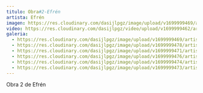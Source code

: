 ```yaml
---
titulo: Obra#2-Efrén
artista: Efrén
imagen: https://res.cloudinary.com/dasijlpgz/image/upload/v1699999469/artistas/Efr%C3%A9n/Obra2-Efr%C3%A9n/P1070851.jpg
video: https://res.cloudinary.com/dasijlpgz/video/upload/v1699999462/artistas/Efr%C3%A9n/Obra2-Efr%C3%A9n/Sin_t%C3%ADtulo_1.mp4
galeria:
  - https://res.cloudinary.com/dasijlpgz/image/upload/v1699999469/artistas/Efr%C3%A9n/Obra2-Efr%C3%A9n/P1070851.jpg
  - https://res.cloudinary.com/dasijlpgz/image/upload/v1699999478/artistas/Efr%C3%A9n/Obra2-Efr%C3%A9n/P1070865.jpg
  - https://res.cloudinary.com/dasijlpgz/image/upload/v1699999471/artistas/Efr%C3%A9n/Obra2-Efr%C3%A9n/P1070852.jpg
  - https://res.cloudinary.com/dasijlpgz/image/upload/v1699999476/artistas/Efr%C3%A9n/Obra2-Efr%C3%A9n/P1070863.jpg
  - https://res.cloudinary.com/dasijlpgz/image/upload/v1699999474/artistas/Efr%C3%A9n/Obra2-Efr%C3%A9n/P1070861.jpg
  - https://res.cloudinary.com/dasijlpgz/image/upload/v1699999473/artistas/Efr%C3%A9n/Obra2-Efr%C3%A9n/P1070859.jpg
---
```

O﻿bra 2 de Efrén